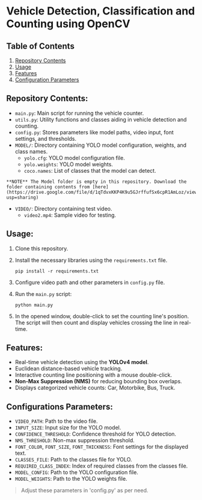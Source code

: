 # Vehicle Detection, Classification and Counting using OpenCV

## Table of Contents
1. [Repository Contents](#repository-contents)
2. [Usage](#usage)
3. [Features](#features)
4. [Configuration Parameters](#configurations-parameters)

## Repository Contents:

- `main.py`: Main script for running the vehicle counter.
- `utils.py`: Utility functions and classes aiding in vehicle detection and counting.
- `config.py`: Stores parameters like model paths, video input, font settings, and thresholds.
- `MODEL/`: Directory containing YOLO model configuration, weights, and class names. 
  - `yolo.cfg`: YOLO model configuration file.
  - `yolo.weights`: YOLO model weights.
  - `coco.names`: List of classes that the model can detect.
```
**NOTE** The Model folder is empty in this repository. Download the folder containing contents from [here](https://drive.google.com/file/d/1qTdvxKKP4K9u5GJrffufSx6cpR1AmLoz/view?usp=sharing)
```
- `VIDEO/`: Directory containing test video.
  - `video2.mp4`: Sample video for testing.

## Usage:

1. Clone this repository.
2. Install the necessary libraries using the `requirements.txt` file.

   ```shell 
   pip install -r requirements.txt
   ```

3. Configure video path and other parameters in `config.py` file.
4. Run the `main.py` script:

   ```shell
   python main.py
   ```

5. In the opened window, double-click to set the counting line's position. The script will then count and display vehicles crossing the line in real-time.

## Features:

- Real-time vehicle detection using the **YOLOv4 model**.
- Euclidean distance-based vehicle tracking.
- Interactive counting line positioning with a mouse double-click.
- **Non-Max Suppression (NMS)** for reducing bounding box overlaps.
- Displays categorized vehicle counts: Car, Motorbike, Bus, Truck.

## Configurations Parameters:

- `VIDEO_PATH`: Path to the video file.
- `INPUT_SIZE`: Input size for the YOLO model.
- `CONFIDENCE_THRESHOLD`: Confidence threshold for YOLO detection.
- `NMS_THRESHOLD`: Non-max suppression threshold.
- `FONT_COLOR`, `FONT_SIZE`, `FONT_THICKNESS`: Font settings for the displayed text.
- `CLASSES_FILE`: Path to the classes file for YOLO.
- `REQUIRED_CLASS_INDEX`: Index of required classes from the classes file.
- `MODEL_CONFIG`: Path to the YOLO configuration file.
- `MODEL_WEIGHTS`: Path to the YOLO weights file.

> Adjust these parameters in 'config.py' as per need.   
